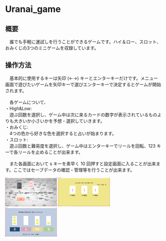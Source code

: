# Uranai_game

## 概要
　誰でも手軽に運試しを行うことができるゲームです。ハイ＆ロー、スロット、おみくじの3つのミニゲームを収録しています。

## 操作方法
　基本的に使用するキーは矢印 (←→) キーとエンターキーだけです。メニュー画面で遊びたいゲームを矢印キーで選びエンターキーで決定するとゲームが開始されます。<br><br>
 　各ゲームについて、<br>
・High&Low:<br>
　遊ぶ回数を選択し、ゲーム中は次に来るカードの数字が表示されているものよりも大きいか小さいかを予想・選択していきます。<br>
・おみくじ:<br>
　4つの色から好きな色を選択すると占いが始まります。<br>
・スロット:<br>
　遊ぶ回数と難易度を選択し、ゲーム中はエンターキーでリールを回転、123 キーで各リールを止めることが出来ます。<br><br>
　また各画面において s キーを素早く 10 回押すと設定画面に入ることが出来ます。ここではセーブデータの確認・管理等を行うことが出来ます。


<img src="hl.png" width="33%"> <img src="slot.png" width="33%"> <img src="mikuji.png" width="33%">
